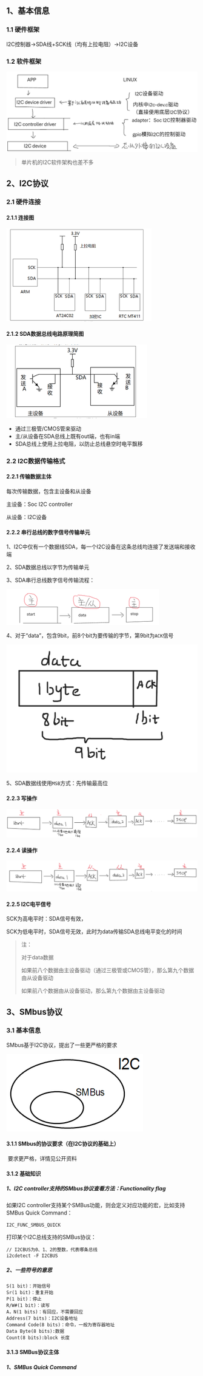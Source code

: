 ## 1、基本信息

### 1.1 硬件框架

I2C控制器→SDA线+SCK线（均有上拉电阻）→I2C设备

### 1.2 软件框架

<img src="../../../6.图片/image-20240925093602098.png" alt="image-20240925093602098" style="zoom:50%;" />

> 单片机的I2C软件架构也差不多

## 2、I2C协议

### 2.1 硬件连接

#### 2.1.1 连接图

<img src="../../../6.图片/image-20240925093757663.png" alt="image-20240925093757663" style="zoom:50%;" />

#### 2.1.2 SDA数据总线电路原理简图

<img src="../../../6.图片/image-20240925130414317.png" alt="image-20240925130414317" style="zoom:50%;" />

- 通过三极管/CMOS管来驱动
- 主/从设备在SDA总线上既有out端，也有in端
- SDA总线上使用上拉电阻，以防止总线悬空时电平飘移

###  2.2 I2C数据传输格式

#### 2.2.1 传输数据主体

每次传输数据，包含主设备和从设备

主设备：Soc I2C controller

从设备：I2C设备



#### 2.2.2 串行总线的数字信号传输单元

1、I2C中仅有一个数据线SDA，每一个I2C设备在这条总线均连接了发送端和接收端

2、SDA数据总线以字节为传输单元

3、SDA串行总线数字信号传输流程：

 <img src="../../../6.图片/image-20240925094716312.png" alt="image-20240925094716312" style="zoom:50%;" />

4、对于“data”，包含9bit，前8个bit为要传输的字节，第9bit为`ACK`信号

![image-20240925105606281](../../../6.图片/image-20240925105606281.png)

5、SDA数据线使用`MSB`方式：先传输最高位

#### 2.2.3 写操作

![image-20240925104244339](../../../6.图片/image-20240925104244339.png)

#### 2.2.4 读操作

![image-20240925104514268](../../../6.图片/image-20240925104514268.png)

#### 2.2.5 I2C电平信号

SCK为高电平时：SDA信号有效，

SCK为低电平时，SDA信号无效，此时为data传输SDA总线电平变化的时间

> 注：
>
> 对于data数据
>
> 如果前八个数据由主设备驱动（通过三极管或CMOS管），那么第九个数据由从设备驱动
>
> 如果前八个数据由从设备驱动，那么第九个数据由主设备驱动

## 3、SMbus协议

### 3.1 基本信息

SMbus基于I2C协议，提出了一些更严格的要求

![image-20240925131959693](../../../6.图片/image-20240925131959693.png)

#### 3.1.1 SMbus的协议要求（在I2C协议的基础上）

​	要求更严格，详情见公开资料

#### 3.1.2 基础知识

##### 1、I2C controller支持的SMbus协议查看方法：Functionality flag

如果I2C controller支持某个SMBus功能，则会定义对应功能的宏，比如支持SMBus Quick Command：

```c
I2C_FUNC_SMBUS_QUICK
```

打印某个I2C总线支持的SMBus协议：

```shell
// I2CBUS为0、1、2的整数，代表哪条总线
i2cdetect -F I2CBUS
```

##### 2、一些符号的意思

```
S(1 bit)：开始信号
Sr(1 bit)：重复开始
P(1 bit)：停止
R/W#(1 bit)：读写
A，N(1 bits)：有回应，不需要回应
Address(7 bits)：I2C设备地址
Command Code(8 bits)：命令，一般为寄存器地址
Data Byte(8 bits):数据
Count(8 bits):block 长度
```

#### 3.1.3 SMBus协议主体

##### 1、SMBus Quick Command